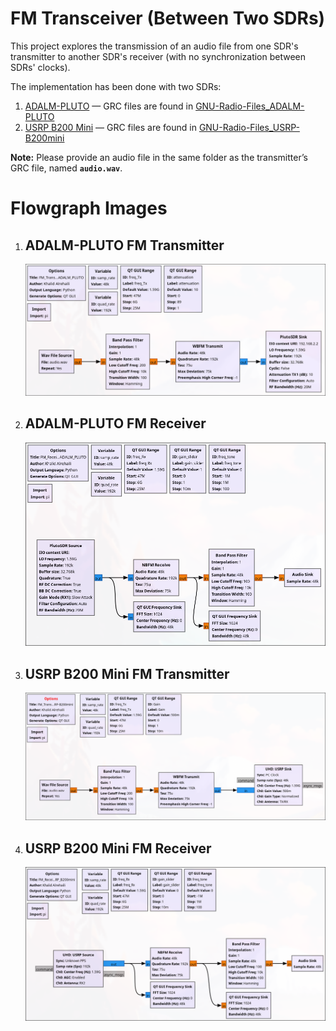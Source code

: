 # FM Transceiver (Between Two SDRs)

This project explores the transmission of an audio file from one SDR's transmitter to another SDR's receiver (with no synchronization between SDRs' clocks).

The implementation has been done with two SDRs:  
1. [ADALM-PLUTO](https://www.analog.com/en/resources/evaluation-hardware-and-software/evaluation-boards-kits/adalm-pluto.html) — GRC files are found in [GNU-Radio-Files_ADALM-PLUTO](GNU-Radio-Files_ADALM-PLUTO)  
2. [USRP B200 Mini](https://www.ettus.com/all-products/usrp-b200mini/) — GRC files are found in [GNU-Radio-Files_USRP-B200mini](GNU-Radio-Files_USRP-B200mini)  

**Note:** Please provide an audio file in the same folder as the transmitter’s GRC file, named **`audio.wav`**.  

# Flowgraph Images

1. ## ADALM-PLUTO FM Transmitter  
   ![ADALM-PLUTO FM Transmitter](Images/ADALM-PLUTO-FM-Transmitter.png)

2. ## ADALM-PLUTO FM Receiver  
   ![ADALM-PLUTO FM Receiver](Images/ADALM-PLUTO-FM-Receiver.png)

3. ## USRP B200 Mini FM Transmitter  
   ![USRP B200 Mini FM Transmitter](Images/USRP-B200mini-FM-Transmitter.png)

4. ## USRP B200 Mini FM Receiver  
   ![USRP B200 Mini FM Receiver](Images/USRP-B200mini-FM-Receiver.png)

